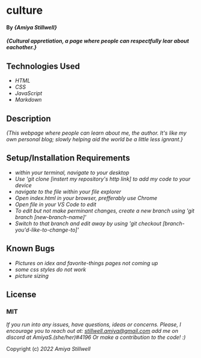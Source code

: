 # culture
#### By _**{Amiya Stillwell}**_

#### _{Cultural appretiation, a page where people can respectfully lear about eachother.}_

## Technologies Used

* _HTML_
* _CSS_
* _JavaScript_
* _Markdown_

## Description

_{This webpage where people can learn about me, the author. It's like my own personal blog; slowly helping aid the world be a little less ignrant.}_

## Setup/Installation Requirements

* _within your terminal, navigate to your desktop_
* _Use 'git clone [instert my repository's http link] to add my code to your device_
* _navigate to the file within your file explorer_
* _Open index.html in your browser, prefferably use Chrome_
* _Open file in your VS Code to edit_
* _To edit but not make perminant changes, create a new branch using 'git branch [new-branch-name]'_
* _Switch to that branch and edit away by using 'git checkout [branch-you'd-like-to-change-to]'_


## Known Bugs

* _Pictures on idex and favorite-things pages not coming up_
* _some css styles do not work_
* _picture sizing_

## License
### MIT

_If you run into any issues, have questions, ideas or concerns. Please, I encourage you to reach out at:
stillwell.amiya@gmail.com
add me on discord at AmiyaS.(she/her)#4196 
Or make a contribution to the code! :)_

Copyright (c) _2022_ _Amiya Stillwell_